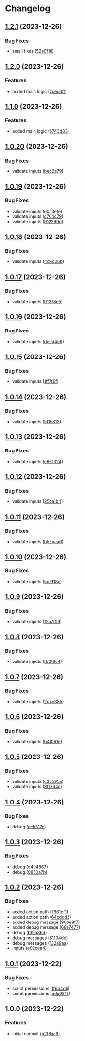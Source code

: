 # Changelog

## [1.2.1](https://github.com/Fenikks/gh-actions-cache/compare/v1.2.0...v1.2.1) (2023-12-26)


### Bug Fixes

* small fixes ([52a0f18](https://github.com/Fenikks/gh-actions-cache/commit/52a0f18657e27b343b981159b7527661335451aa))

## [1.2.0](https://github.com/Fenikks/gh-actions-cache/compare/v1.1.0...v1.2.0) (2023-12-26)


### Features

* added main logic ([2cec6ff](https://github.com/Fenikks/gh-actions-cache/commit/2cec6ffcade55cb88295deff3cdd7b3877d77311))

## [1.1.0](https://github.com/Fenikks/gh-actions-cache/compare/v1.0.20...v1.1.0) (2023-12-26)


### Features

* added main logic ([6743d83](https://github.com/Fenikks/gh-actions-cache/commit/6743d838d27812b9c5c517a2c452cd0424999904))

## [1.0.20](https://github.com/Fenikks/gh-actions-cache/compare/v1.0.19...v1.0.20) (2023-12-26)


### Bug Fixes

* validate inputs ([bed2a79](https://github.com/Fenikks/gh-actions-cache/commit/bed2a793e3811c73873251d719b3ad3b9925a343))

## [1.0.19](https://github.com/Fenikks/gh-actions-cache/compare/v1.0.18...v1.0.19) (2023-12-26)


### Bug Fixes

* validate inputs ([e0a3efe](https://github.com/Fenikks/gh-actions-cache/commit/e0a3efe6cc83142d40f7f574c98b6be3c8ef6002))
* validate inputs ([c704c79](https://github.com/Fenikks/gh-actions-cache/commit/c704c79eb747d386b3f561052614b13e98660d9d))
* validate inputs ([912299d](https://github.com/Fenikks/gh-actions-cache/commit/912299d7b198c82cf13c7d047e4a5947a5c1f68c))

## [1.0.18](https://github.com/Fenikks/gh-actions-cache/compare/v1.0.17...v1.0.18) (2023-12-26)


### Bug Fixes

* validate inputs ([4d4c06b](https://github.com/Fenikks/gh-actions-cache/commit/4d4c06b70aa5d8e37f7d1eb0b4f831459468dc21))

## [1.0.17](https://github.com/Fenikks/gh-actions-cache/compare/v1.0.16...v1.0.17) (2023-12-26)


### Bug Fixes

* validate inputs ([91378e5](https://github.com/Fenikks/gh-actions-cache/commit/91378e595819ada0097784ace6ffe7a02c08479d))

## [1.0.16](https://github.com/Fenikks/gh-actions-cache/compare/v1.0.15...v1.0.16) (2023-12-26)


### Bug Fixes

* validate inputs ([de0d459](https://github.com/Fenikks/gh-actions-cache/commit/de0d4598f7d1f3c4c5f61fabdb530becfc4ce1ca))

## [1.0.15](https://github.com/Fenikks/gh-actions-cache/compare/v1.0.14...v1.0.15) (2023-12-26)


### Bug Fixes

* validate inputs ([1ff7f6f](https://github.com/Fenikks/gh-actions-cache/commit/1ff7f6f1e22acb718e9f0b004684b19a1033f89a))

## [1.0.14](https://github.com/Fenikks/gh-actions-cache/compare/v1.0.13...v1.0.14) (2023-12-26)


### Bug Fixes

* validate inputs ([5f1b813](https://github.com/Fenikks/gh-actions-cache/commit/5f1b813c1dc7ebf396dc628e575d35870f830431))

## [1.0.13](https://github.com/Fenikks/gh-actions-cache/compare/v1.0.12...v1.0.13) (2023-12-26)


### Bug Fixes

* validate inputs ([e661324](https://github.com/Fenikks/gh-actions-cache/commit/e6613249c344b788c5a422810953107237d6a243))

## [1.0.12](https://github.com/Fenikks/gh-actions-cache/compare/v1.0.11...v1.0.12) (2023-12-26)


### Bug Fixes

* validate inputs ([25da1b4](https://github.com/Fenikks/gh-actions-cache/commit/25da1b4bd3fa4c021548a064aefa673423bf2670))

## [1.0.11](https://github.com/Fenikks/gh-actions-cache/compare/v1.0.10...v1.0.11) (2023-12-26)


### Bug Fixes

* validate inputs ([b55baa6](https://github.com/Fenikks/gh-actions-cache/commit/b55baa6eebf95971bc08c6be830a37b65bf2cc08))

## [1.0.10](https://github.com/Fenikks/gh-actions-cache/compare/v1.0.9...v1.0.10) (2023-12-26)


### Bug Fixes

* validate inputs ([5d9f18c](https://github.com/Fenikks/gh-actions-cache/commit/5d9f18c86a6fd8acd7ae85a5862eb71b27427bef))

## [1.0.9](https://github.com/Fenikks/gh-actions-cache/compare/v1.0.8...v1.0.9) (2023-12-26)


### Bug Fixes

* validate inputs ([12a7f09](https://github.com/Fenikks/gh-actions-cache/commit/12a7f096454c5b6b710382632cd4cff9465ee694))

## [1.0.8](https://github.com/Fenikks/gh-actions-cache/compare/v1.0.7...v1.0.8) (2023-12-26)


### Bug Fixes

* validate inputs ([fb216c4](https://github.com/Fenikks/gh-actions-cache/commit/fb216c4fb0a33086b07cdf2707a1254e2ab317a9))

## [1.0.7](https://github.com/Fenikks/gh-actions-cache/compare/v1.0.6...v1.0.7) (2023-12-26)


### Bug Fixes

* validate inputs ([2c4e385](https://github.com/Fenikks/gh-actions-cache/commit/2c4e3850815816a050c3c20568de9411180c6122))

## [1.0.6](https://github.com/Fenikks/gh-actions-cache/compare/v1.0.5...v1.0.6) (2023-12-26)


### Bug Fixes

* validate inputs ([b4f061e](https://github.com/Fenikks/gh-actions-cache/commit/b4f061e9ecda986c4c752113e443b14638990b06))

## [1.0.5](https://github.com/Fenikks/gh-actions-cache/compare/v1.0.4...v1.0.5) (2023-12-26)


### Bug Fixes

* validate inputs ([c30595e](https://github.com/Fenikks/gh-actions-cache/commit/c30595e07c31fd96de789a74b3bfbba982cd3d0a))
* validate inputs ([8f1334c](https://github.com/Fenikks/gh-actions-cache/commit/8f1334c7344139b153d5c34b5014dfa914ab94cc))

## [1.0.4](https://github.com/Fenikks/gh-actions-cache/compare/v1.0.3...v1.0.4) (2023-12-26)


### Bug Fixes

* debug ([ecb317c](https://github.com/Fenikks/gh-actions-cache/commit/ecb317ccec610c6949282cddfc10158504ad5571))

## [1.0.3](https://github.com/Fenikks/gh-actions-cache/compare/v1.0.2...v1.0.3) (2023-12-26)


### Bug Fixes

* debug ([d404867](https://github.com/Fenikks/gh-actions-cache/commit/d404867c24b94583d822c9637e743bc9ae6bf2e1))
* debug ([0850a7b](https://github.com/Fenikks/gh-actions-cache/commit/0850a7b7f11995e6eebcefbd09d23eec2475ae3e))

## [1.0.2](https://github.com/Fenikks/gh-actions-cache/compare/v1.0.1...v1.0.2) (2023-12-26)


### Bug Fixes

* added action path ([7961cf1](https://github.com/Fenikks/gh-actions-cache/commit/7961cf1c2f94caa7205c3375c3119ad46ca1682c))
* added action path ([64cddd2](https://github.com/Fenikks/gh-actions-cache/commit/64cddd25738ee9be8521a43c95b1bca81ad0b9f5))
* added debug message ([900e8f7](https://github.com/Fenikks/gh-actions-cache/commit/900e8f795151d057f789a75fac8eba3c98f2ef44))
* added debug message ([68e7477](https://github.com/Fenikks/gh-actions-cache/commit/68e74777c90c1836e28e474e8ad701a6e1ff2c25))
* debug ([b19b86d](https://github.com/Fenikks/gh-actions-cache/commit/b19b86d4194153afeeefafc35e63a7dccc0428c7))
* debug messages ([61104de](https://github.com/Fenikks/gh-actions-cache/commit/61104dea20f4467206f84942d61c73b75b89c7ba))
* debug messages ([132a9aa](https://github.com/Fenikks/gh-actions-cache/commit/132a9aab0eadd68dce2a7a7749734b5723d86f93))
* inputs ([e02cea4](https://github.com/Fenikks/gh-actions-cache/commit/e02cea4d96c0bbca7435ab056c16c7fe332280ab))

## [1.0.1](https://github.com/Fenikks/gh-actions-cache/compare/v1.0.0...v1.0.1) (2023-12-22)


### Bug Fixes

* script permissions ([ff6b4d6](https://github.com/Fenikks/gh-actions-cache/commit/ff6b4d6bc6bb0440d4743ae3e52786e1f0817f9d))
* script permissions ([eda9815](https://github.com/Fenikks/gh-actions-cache/commit/eda98154bba1eec16dc6eb9449b56d78502a0dfa))

## 1.0.0 (2023-12-22)


### Features

* initial commit ([b2f6aa9](https://github.com/Fenikks/gh-actions-cache/commit/b2f6aa986e0d6b080c20a042cfb74006d54669ab))
